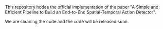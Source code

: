 This repository hodes the official implementation of the paper "A Simple and Efficient Pipeline to Build an End-to-End Spatial-Temporal Action Detector".

We are cleaning the code and the code will be released soon.
